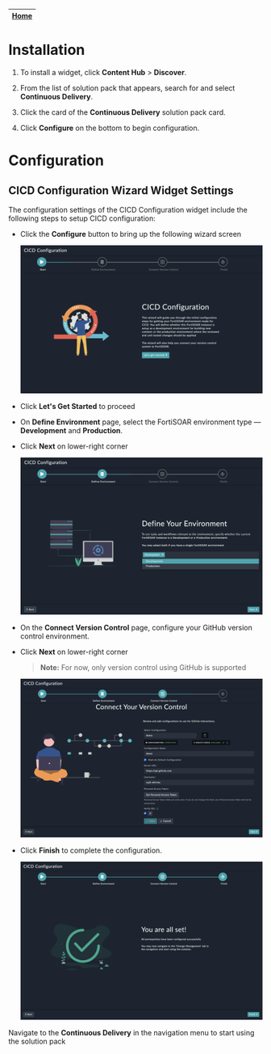| [Home](../README.md) |
|--------------------------------------------|

# Installation

1. To install a widget, click **Content Hub** > **Discover**.

2. From the list of solution pack that appears, search for and select **Continuous Delivery**. 

3. Click the card of the **Continuous Delivery** solution pack card.

4. Click **Configure** on the bottom to begin configuration.

# Configuration

## CICD Configuration Wizard Widget Settings

The configuration settings of the CICD Configuration widget include the following steps to setup CICD configuration:

- Click the **Configure** button to bring up the following wizard screen

    ![CICD Configration](./res/cicd_configuration.png)

- Click **Let's Get Started** to proceed

- On **Define Environment** page, select the FortiSOAR environment type &mdash; **Development** and **Production**.

- Click **Next** on lower-right corner

    ![Define Environment](./res/define_environment.png)

- On the **Connect Version Control** page, configure your GitHub version control environment.

- Click **Next** on lower-right corner

    > **Note:** For now, only version control using GitHub is supported

    ![Connect Version Control](./res/connect_version_control.png)

- Click **Finish** to complete the configuration.

    ![Finish Configuration](./res/finish_configuration.png)

Navigate to the **Continuous Delivery** in the navigation menu to start using the solution pack